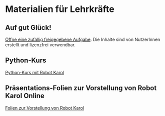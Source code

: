 # Materialien für Lehrkräfte

## Auf gut Glück!

<a href="https://karol.arrrg.de/#RANDOM">Öffne eine zufällig freigegebene Aufgabe</a>. Die Inhalte sind von NutzerInnen erstellt und lizenzfrei verwendbar.

## Python-Kurs

<a href="https://github.com/Entkenntnis/robot-karol-online/raw/main/material/Programmierung%20mit%20Robot%20Karol_L.doc">Python-Kurs mit Robot Karol</a>

## Präsentations-Folien zur Vorstellung von Robot Karol Online

<a href="https://raw.githubusercontent.com/Entkenntnis/robot-karol-online/main/material/robot_karol_online_vorstellung.pdf">Folien zur Vorstellung von Robot Karol</a>
